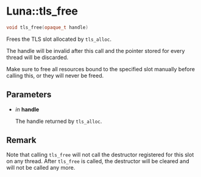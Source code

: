 # Luna::tls_free

```c++
void tls_free(opaque_t handle)
```

Frees the TLS slot allocated by `tls_alloc`. 

The handle will be invalid after this call and the pointer stored for every thread will be discarded.

Make sure to free all resources bound to the specified slot manually before calling this, or they will never be freed. 

## Parameters
* *in* **handle**

    The handle returned by `tls_alloc`. 

## Remark
Note that calling `tls_free` will not call the destructor registered for this slot on any thread. After `tls_free` is called, the destructor will be cleared and will not be called any more. 

